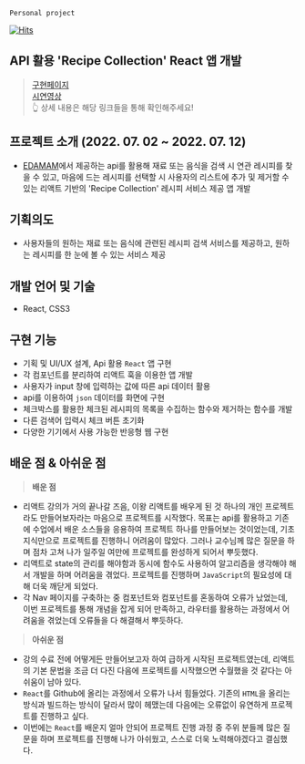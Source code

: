 
`Personal project` 

[![Hits](https://hits.seeyoufarm.com/api/count/incr/badge.svg?url=https%3A%2F%2Fgithub.com%2F0-un%2Frecipe-collection.git&count_bg=%235BEB72&title_bg=%237A82A2&icon=&icon_color=%23E7E7E7&title=hits&edge_flat=false)](https://hits.seeyoufarm.com)

## API 활용 'Recipe Collection'  React 앱 개발

> [구현페이지](https://0-un.github.io/recipe-collection)   
	[시연영상](https://youtu.be/4IreRj_0Pm0)   
👆 상세 내용은 해당 링크들을 통해 확인해주세요!

## 프로젝트 소개 (2022. 07. 02 ~ 2022. 07. 12)
- [EDAMAM](https://www.edamam.com/)에서 제공하는 api를 활용해 재료 또는 음식을 검색 시 연관 레시피를 찾을 수 있고, 마음에 드는 레시피를 선택할 시 사용자의 리스트에 추가 및 제거할 수 있는 리액트 기반의 'Recipe Collection' 레시피 서비스 제공 앱 개발 

## 기획의도 
- 사용자들의 원하는 재료 또는 음식에 관련된 레시피 검색 서비스를 제공하고, 원하는 레시피를 한 눈에 볼 수 있는 서비스 제공


## 개발 언어 및 기술 
- React, CSS3

## 구현 기능
- 기획 및 UI/UX 설계, Api 활용 `React` 앱 구현
- 각 컴포넌트를 분리하여 리액트 훅을 이용한 앱 개발
- 사용자가 input 창에 입력하는 값에 따른 api 데이터 활용
- api를 이용하여 `json` 데이터를 화면에 구현
- 체크박스를 활용한 체크된 레시피의 목록을 수집하는 함수와 제거하는 함수를 개발
- 다른 검색어 입력시 체크 버튼 초기화
- 다양한 기기에서 사용 가능한 반응형 웹 구현


## 배운 점 & 아쉬운 점
> **배운 점**
- 리액트 강의가 거의 끝나갈 즈음, 이왕 리액트를 배우게 된 것 하나의 개인 프로젝트라도 만들어보자라는 마음으로 프로젝트를 시작했다. 목표는 api를 활용하고 기존에 수업에서 배운 소스들을 응용하여 프로젝트 하나를 만들어보는 것이었는데, 기초 지식만으로 프로젝트를 진행하니 어려움이 많았다. 그러나 교수님께 많은 질문을 하며 점차 고쳐 나가 일주일 여만에 프로젝트를 완성하게 되어서 뿌듯했다.
- 리액트로 state의 관리를 해야함과 동시에 함수도 사용하여 알고리즘을 생각해야 해서 개발을 하며 어려움을 겪었다. 프로젝트를 진행하며 `JavaScript`의 필요성에 대해 더욱 깨닫게 되었다. 
- 각 Nav 페이지를 구축하는 중 <Link>컴포넌트와 <NavLink> 컴포넌트를 혼동하여 오류가 났었는데, 이번 프로젝트를 통해 개념을 잡게 되어 만족하고, 라우터를 활용하는 과정에서 어려움을 겪었는데 오류들을 다 해결해서 뿌듯하다.



> **아쉬운 점**
- 강의 수료 전에 어떻게든 만들어보고자 하여 급하게 시작된 프로젝트였는데, 리액트의 기본 문법을 조금 더 다진 다음에 프로젝트를 시작했으면 수월했을 것 같다는 아쉬움이 남아 있다. 
- `React`를 Github에 올리는 과정에서 오류가 나서 힘들었다. 기존의 `HTML`을 올리는 방식과 빌드하는 방식이 달라서 많이 헤맸는데 다음에는 오류없이 유연하게 프로젝트를 진행하고 싶다.
- 이번에는 `React`를 배운지 얼마 안되어 프로젝트 진행 과정 중 주위 분들께 많은 질문을 하며 프로젝트를 진행해 나가 아쉬웠고, 스스로 더욱 노력해야겠다고 결심했다.





